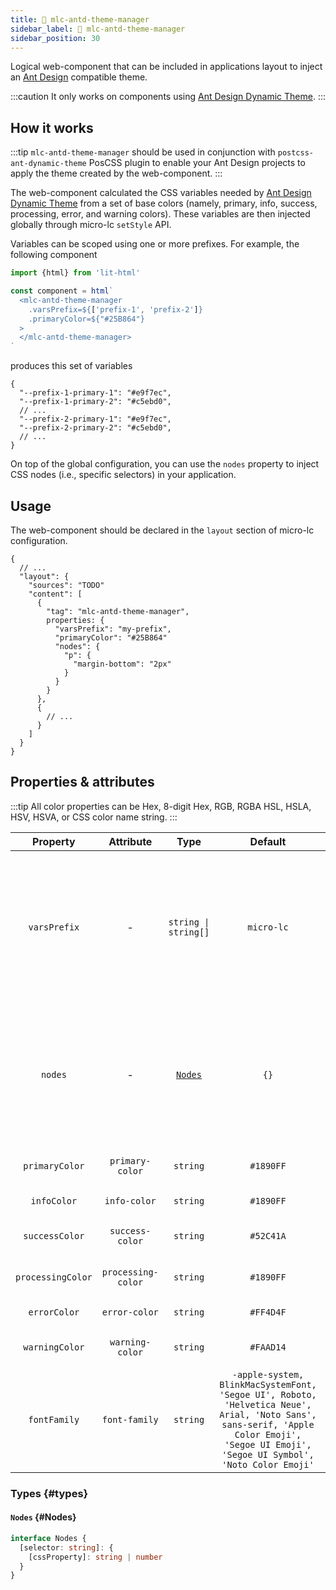 ```yaml
---
title: 🔧 mlc-antd-theme-manager
sidebar_label: 🔧 mlc-antd-theme-manager
sidebar_position: 30
---
```


Logical web-component that can be included in applications layout to inject an [Ant Design](https://ant.design/) compatible theme.

:::caution
It only works on components using [Ant Design Dynamic Theme](https://ant.design/docs/react/customize-theme-variable).
:::

## How it works

:::tip
`mlc-antd-theme-manager` should be used in conjunction with `postcss-ant-dynamic-theme` PosCSS plugin to enable your
Ant Design projects to apply the theme created by the web-component.
:::

The web-component calculated the CSS variables needed by [Ant Design Dynamic Theme](https://ant.design/docs/react/customize-theme-variable)
from a set of base colors (namely, primary, info, success, processing, error, and warning colors). These variables are 
then injected globally through micro-lc `setStyle` API. 

Variables can be scoped using one or more prefixes. For example, the following component

```javascript
import {html} from 'lit-html'

const component = html`
  <mlc-antd-theme-manager
    .varsPrefix=${['prefix-1', 'prefix-2']}
    .primaryColor=${"#25B864"}
  >
  </mlc-antd-theme-manager>
`
```

produces this set of variables

```json5
{
  "--prefix-1-primary-1": "#e9f7ec",
  "--prefix-1-primary-2": "#c5ebd0",
  // ...
  "--prefix-2-primary-1": "#e9f7ec",
  "--prefix-2-primary-2": "#c5ebd0",
  // ...
}
```

On top of the global configuration, you can use the `nodes` property to inject CSS nodes (i.e., specific selectors) in
your application.

## Usage

The web-component should be declared in the `layout` section of micro-lc configuration.

```json5 title="micro-lc.config.json"
{
  // ...
  "layout": {
    "sources": "TODO"
    "content": [
      {
        "tag": "mlc-antd-theme-manager",
        properties: {
          "varsPrefix": "my-prefix",
          "primaryColor": "#25B864"
          "nodes": {
            "p": {
              "margin-bottom": "2px"
            }
          }
        }
      },
      {
        // ...
      }
    ]
  }
}
```

## Properties & attributes

:::tip
All color properties can be Hex, 8-digit Hex, RGB, RGBA HSL, HSLA, HSV, HSVA, or CSS color name string.
:::

|     Property      |     Attribute      |                  Type                   |                                                                                         Default                                                                                          | Description                                                                                                                  |
|:-----------------:|:------------------:|:---------------------------------------:|:----------------------------------------------------------------------------------------------------------------------------------------------------------------------------------------:|------------------------------------------------------------------------------------------------------------------------------|
|   `varsPrefix`    |         -          |   <code>string &#124; string[]</code>   |                                                                                       `micro-lc`                                                                                         | Prefix to apply to the generated set of variables. If more thant one is specified, a set for each prefix will be generated.  |
|      `nodes`      |         -          | <code><a href="#Nodes">Nodes</a></code> |                                                                                           `{}`                                                                                           | CSS class definitions rendered in a key-value map where key is the CSS selector and value is CSS styling rules.              |
|  `primaryColor`   |  `primary-color`   |          <code>string</code>            |                                                                                        `#1890FF`                                                                                         | Ant Design primary color.                                                                                                    |
|    `infoColor`    |    `info-color`    |           <code>string</code>           |                                                                                        `#1890FF`                                                                                         | Ant Design info color.                                                                                                       |
|  `successColor`   |  `success-color`   |           <code>string</code>           |                                                                                        `#52C41A`                                                                                         | Ant Design success color.                                                                                                    |
| `processingColor` | `processing-color` |           <code>string</code>           |                                                                                        `#1890FF`                                                                                         | Ant Design processing color.                                                                                                 |
|   `errorColor`    |   `error-color`    |           <code>string</code>           |                                                                                        `#FF4D4F`                                                                                         | Ant Design error color.                                                                                                      |
|  `warningColor`   |  `warning-color`   |           <code>string</code>           |                                                                                        `#FAAD14`                                                                                         | Ant Design warning color.                                                                                                    |
|   `fontFamily`    |   `font-family`    |           <code>string</code>           | `-apple-system, BlinkMacSystemFont, 'Segoe UI', Roboto, 'Helvetica Neue',  Arial, 'Noto Sans', sans-serif, 'Apple Color Emoji', 'Segoe UI Emoji', 'Segoe UI Symbol', 'Noto Color Emoji'` | Font family CSS property.                                                                                                    |

### Types {#types}

#### `Nodes` {#Nodes}

```ts
interface Nodes {
  [selector: string]: {
    [cssProperty]: string | number
  }
}
```
